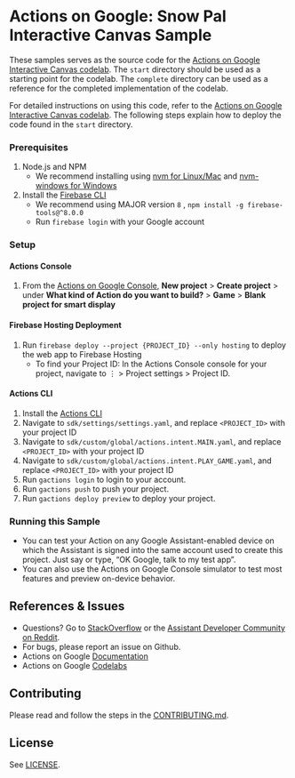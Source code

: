 # Actions on Google: Snow Pal Interactive Canvas Sample

These samples serves as the source code for the [Actions on Google Interactive Canvas codelab](https://codelabs.developers.google.com/?cat=Assistant).
The `start` directory should be used as a starting point for the codelab.
The `complete` directory can be used as a reference for the completed implementation of the codelab.

For detailed instructions on using this code, refer to the
[Actions on Google Interactive Canvas codelab](https://codelabs.developers.google.com/?cat=Assistant).
The following steps explain how to deploy the code found in the `start` directory.

### Prerequisites
1. Node.js and NPM
    + We recommend installing using [nvm for Linux/Mac](https://github.com/creationix/nvm) and [nvm-windows for Windows](https://github.com/coreybutler/nvm-windows)
1. Install the [Firebase CLI](https://developers.google.com/assistant/actions/dialogflow/deploy-fulfillment)
    + We recommend using MAJOR version `8` , `npm install -g firebase-tools@^8.0.0`
    + Run `firebase login` with your Google account

### Setup
#### Actions Console
1. From the [Actions on Google Console](https://console.actions.google.com/), **New project** > **Create project** > under **What kind of Action do you want to build?** > **Game** > **Blank project for smart display**

#### Firebase Hosting Deployment
1. Run `firebase deploy --project {PROJECT_ID} --only hosting` to deploy the web app to Firebase Hosting
   + To find your Project ID: In the Actions Console console for your project, navigate to ⋮ > Project settings > Project ID.

#### Actions CLI
1. Install the [Actions CLI](https://developers.google.com/assistant/actionssdk/gactions)
1. Navigate to `sdk/settings/settings.yaml`, and replace `<PROJECT_ID>` with your project ID
1. Navigate to `sdk/custom/global/actions.intent.MAIN.yaml`, and replace `<PROJECT_ID>` with your project ID
1. Navigate to `sdk/custom/global/actions.intent.PLAY_GAME.yaml`, and replace `<PROJECT_ID>` with your project ID
1. Run `gactions login` to login to your account.
1. Run `gactions push` to push your project.
1. Run `gactions deploy preview` to deploy your project.

### Running this Sample
+ You can test your Action on any Google Assistant-enabled device on which the Assistant is signed into the same account used to create this project. Just say or type, “OK Google, talk to my test app”.
+ You can also use the Actions on Google Console simulator to test most features and preview on-device behavior.

## References & Issues
+ Questions? Go to [StackOverflow](https://stackoverflow.com/questions/tagged/actions-on-google) or the [Assistant Developer Community on Reddit](https://www.reddit.com/r/GoogleAssistantDev/).
+ For bugs, please report an issue on Github.
+ Actions on Google [Documentation](https://developers.google.com/assistant)
+ Actions on Google [Codelabs](https://codelabs.developers.google.com/?cat=Assistant)

## Contributing
Please read and follow the steps in the [CONTRIBUTING.md](CONTRIBUTING.md).

## License
See [LICENSE](LICENSE).
